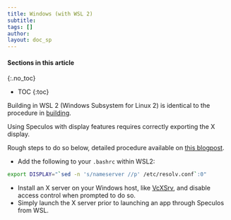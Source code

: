 ```yaml
---
title: Windows (with WSL 2)
subtitle:
tags: []
author:
layout: doc_sp
---
```


#### Sections in this article
{:.no_toc}
* TOC
{:toc}

Building in WSL 2 (Windows Subsystem for Linux 2) is identical to the procedure in [building](https://blog.ledger.com/unos/docs/SP/i_build/).

Using Speculos with display features requires correctly exporting the X display.

Rough steps to do so below, detailed procedure available on [this blogpost](https://techcommunity.microsoft.com/t5/windows-dev-appconsult/running-wsl-gui-apps-on-windows-10/ba-p/1493242).

- Add the following to your `.bashrc` within WSL2:

```sh
export DISPLAY="`sed -n 's/nameserver //p' /etc/resolv.conf`:0"
```

- Install an X server on your Windows host, like [VcXSrv](https://sourceforge.net/projects/vcxsrv/), and disable access control when prompted to do so.
- Simply launch the X server prior to launching an app through Speculos from WSL.
